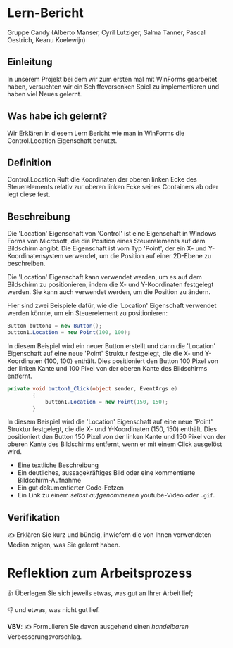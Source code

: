 # Lern-Bericht
Gruppe Candy (Alberto Manser, Cyril Lutziger, Salma Tanner, Pascal Oestrich, Keanu Koelewijn)

## Einleitung

In unserem Projekt bei dem wir zum ersten mal mit WinForms gearbeitet haben, versuchten wir ein Schiffeversenken Spiel zu implementieren und haben viel Neues gelernt.

## Was habe ich gelernt?

Wir Erklären in diesem Lern Bericht wie man in WinForms die Control.Location Eigenschaft benutzt.
## Definition

Control.Location Ruft die Koordinaten der oberen linken Ecke des Steuerelements relativ zur oberen linken Ecke seines Containers ab oder legt diese fest.
## Beschreibung

Die 'Location' Eigenschaft von 'Control' ist eine Eigenschaft in Windows Forms von Microsoft, die die Position eines Steuerelements auf dem Bildschirm angibt. Die Eigenschaft ist vom Typ 'Point', der ein X- und Y-Koordinatensystem verwendet, um die Position auf einer 2D-Ebene zu beschreiben.

Die 'Location' Eigenschaft kann verwendet werden, um es auf dem Bildschirm zu positionieren, indem die X- und Y-Koordinaten festgelegt werden. Sie kann auch verwendet werden, um die Position zu ändern.

Hier sind zwei Beispiele dafür, wie die 'Location' Eigenschaft verwendet werden könnte, um ein Steuerelement zu positionieren:

```csharp
Button button1 = new Button();
button1.Location = new Point(100, 100);
```
In diesem Beispiel wird ein neuer Button erstellt und dann die 'Location' Eigenschaft auf eine neue 'Point' Struktur festgelegt, die die X- und Y-Koordinaten (100, 100) enthält. Dies positioniert den Button 100 Pixel von der linken Kante und 100 Pixel von der oberen Kante des Bildschirms entfernt.

```csharp
private void button1_Click(object sender, EventArgs e)
        {
            button1.Location = new Point(150, 150);
        }
```

In diesem Beispiel wird die 'Location' Eigenschaft auf eine neue 'Point' Struktur festgelegt, die die X- und Y-Koordinaten (150, 150) enthält. Dies positioniert den Button 150 Pixel von der linken Kante und 150 Pixel von der oberen Kante des Bildschirms entfernt, wenn er mit einem Click ausgelöst wird.

* Eine textliche Beschreibung
* Ein deutliches, aussagekräftiges Bild oder eine kommentierte Bildschirm-Aufnahme
* Ein gut dokumentierter Code-Fetzen
* Ein Link zu einem *selbst aufgenommenen* youtube-Video oder `.gif`.

## Verifikation

✍️ Erklären Sie kurz und bündig, inwiefern die von Ihnen verwendeten Medien zeigen, was Sie gelernt haben.

# Reflektion zum Arbeitsprozess

👍 Überlegen Sie sich jeweils etwas, was gut an Ihrer Arbeit lief; 

👎 und etwas, was nicht gut lief.

**VBV**: ✍️ Formulieren Sie davon ausgehend einen *handelbaren* Verbesserungsvorschlag.
